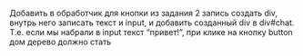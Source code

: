 Добавить в обработчик для кнопки из задания 2 запись создать div, внутрь него записать текст и input, и добавить созданный div в div#chat.
Т.е. если мы набрали в input текст “привет!”, при клике на кнопку button дом дерево должно стать 

